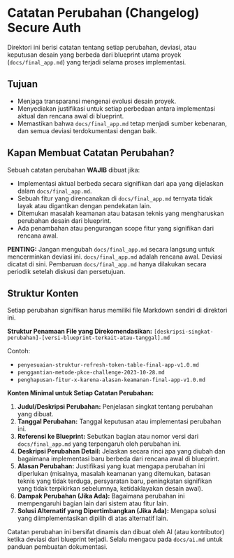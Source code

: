 # Catatan Perubahan (Changelog) Secure Auth

Direktori ini berisi catatan tentang setiap perubahan, deviasi, atau keputusan desain yang berbeda dari blueprint utama proyek (`docs/final_app.md`) yang terjadi selama proses implementasi.

## Tujuan
*   Menjaga transparansi mengenai evolusi desain proyek.
*   Menyediakan justifikasi untuk setiap perbedaan antara implementasi aktual dan rencana awal di blueprint.
*   Memastikan bahwa `docs/final_app.md` tetap menjadi sumber kebenaran, dan semua deviasi terdokumentasi dengan baik.

## Kapan Membuat Catatan Perubahan?
Sebuah catatan perubahan **WAJIB** dibuat jika:
*   Implementasi aktual berbeda secara signifikan dari apa yang dijelaskan dalam `docs/final_app.md`.
*   Sebuah fitur yang direncanakan di `docs/final_app.md` ternyata tidak layak atau digantikan dengan pendekatan lain.
*   Ditemukan masalah keamanan atau batasan teknis yang mengharuskan perubahan desain dari blueprint.
*   Ada penambahan atau pengurangan scope fitur yang signifikan dari rencana awal.

**PENTING:** Jangan mengubah `docs/final_app.md` secara langsung untuk mencerminkan deviasi ini. `docs/final_app.md` adalah rencana awal. Deviasi dicatat di sini. Pembaruan `docs/final_app.md` hanya dilakukan secara periodik setelah diskusi dan persetujuan.

## Struktur Konten
Setiap perubahan signifikan harus memiliki file Markdown sendiri di direktori ini.

**Struktur Penamaan File yang Direkomendasikan:**
`[deskripsi-singkat-perubahan]-[versi-blueprint-terkait-atau-tanggal].md`

Contoh:
*   `penyesuaian-struktur-refresh-token-table-final-app-v1.0.md`
*   `penggantian-metode-pkce-challenge-2023-10-28.md`
*   `penghapusan-fitur-x-karena-alasan-keamanan-final-app-v1.0.md`

**Konten Minimal untuk Setiap Catatan Perubahan:**
1.  **Judul/Deskripsi Perubahan:** Penjelasan singkat tentang perubahan yang dibuat.
2.  **Tanggal Perubahan:** Tanggal keputusan atau implementasi perubahan ini.
3.  **Referensi ke Blueprint:** Sebutkan bagian atau nomor versi dari `docs/final_app.md` yang terpengaruh oleh perubahan ini.
4.  **Deskripsi Perubahan Detail:** Jelaskan secara rinci apa yang diubah dan bagaimana implementasi baru berbeda dari rencana awal di blueprint.
5.  **Alasan Perubahan:** Justifikasi yang kuat mengapa perubahan ini diperlukan (misalnya, masalah keamanan yang ditemukan, batasan teknis yang tidak terduga, persyaratan baru, peningkatan signifikan yang tidak terpikirkan sebelumnya, ketidaklayakan desain awal).
6.  **Dampak Perubahan (Jika Ada):** Bagaimana perubahan ini mempengaruhi bagian lain dari sistem atau fitur lain.
7.  **Solusi Alternatif yang Dipertimbangkan (Jika Ada):** Mengapa solusi yang diimplementasikan dipilih di atas alternatif lain.

Catatan perubahan ini bersifat dinamis dan dibuat oleh AI (atau kontributor) ketika deviasi dari blueprint terjadi. Selalu mengacu pada `docs/ai.md` untuk panduan pembuatan dokumentasi.
